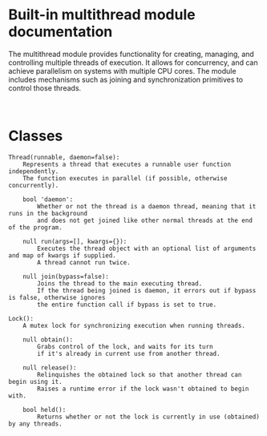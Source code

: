 # Built-in multithread module documentation
The multithread module provides functionality for creating, managing,
and controlling multiple threads of execution. It allows for concurrency,
and can achieve parallelism on systems with multiple CPU cores.
The module includes mechanisms such as joining and synchronization primitives
to control those threads.

<br>

# Classes

```
Thread(runnable, daemon=false):
    Represents a thread that executes a runnable user function independently.
    The function executes in parallel (if possible, otherwise concurrently).

    bool 'daemon':
        Whether or not the thread is a daemon thread, meaning that it runs in the background
        and does not get joined like other normal threads at the end of the program.

    null run(args=[], kwargs={}):
        Executes the thread object with an optional list of arguments and map of kwargs if supplied.
        A thread cannot run twice.

    null join(bypass=false):
        Joins the thread to the main executing thread.
        If the thread being joined is daemon, it errors out if bypass is false, otherwise ignores
        the entire function call if bypass is set to true.
```

```
Lock():
    A mutex lock for synchronizing execution when running threads.

    null obtain():
        Grabs control of the lock, and waits for its turn
        if it's already in current use from another thread.

    null release():
        Relinquishes the obtained lock so that another thread can begin using it.
        Raises a runtime error if the lock wasn't obtained to begin with.

    bool held():
        Returns whether or not the lock is currently in use (obtained) by any threads.
```
